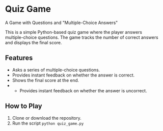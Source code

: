 # Quiz Game
A Game with Questions and "Multiple-Choice Answers"

This is a simple Python-based quiz game where the player answers multiple-choice questions. The game tracks the number of correct answers and displays the final score.

## Features
- Asks a series of multiple-choice questions.
- Provides instant feedback on whether the answer is correct.
- Shows the final score at the end.
- - Provides instant feedback on whether the answer is uncorrect.

## How to Play

1. Clone or download the repository.
2. Run the script
   ```python quiz_game.py```
